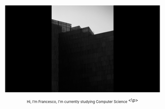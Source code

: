 ![](./img/logo.png)
<p align="center"> <sub> Hi, I’m Francesco, I'm currently studying Computer Science </sub><\p>
